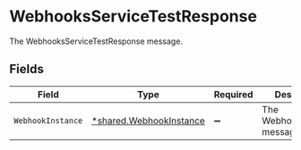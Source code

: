 # WebhooksServiceTestResponse

The WebhooksServiceTestResponse message.


## Fields

| Field                                                                    | Type                                                                     | Required                                                                 | Description                                                              |
| ------------------------------------------------------------------------ | ------------------------------------------------------------------------ | ------------------------------------------------------------------------ | ------------------------------------------------------------------------ |
| `WebhookInstance`                                                        | [*shared.WebhookInstance](../../../pkg/models/shared/webhookinstance.md) | :heavy_minus_sign:                                                       | The WebhookInstance message.                                             |